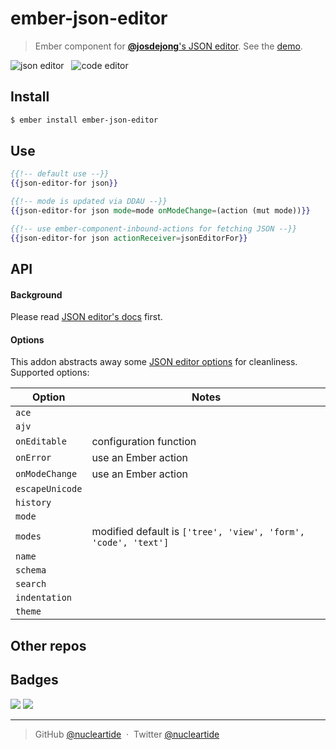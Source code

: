 
# ember-json-editor

> Ember component for [**@josdejong**'s JSON
> editor](https://github.com/josdejong/jsoneditor).
> See the [demo](https://nucleartide.github.io/ember-json-editor).

<img alt="json editor" src="https://raw.github.com/josdejong/jsoneditor/master/misc/jsoneditor.png">
&nbsp;
<img alt="code editor" src="https://raw.github.com/josdejong/jsoneditor/master/misc/codeeditor.png">

## Install

```bash
$ ember install ember-json-editor
```

## Use

```hbs
{{!-- default use --}}
{{json-editor-for json}}

{{!-- mode is updated via DDAU --}}
{{json-editor-for json mode=mode onModeChange=(action (mut mode))}}

{{!-- use ember-component-inbound-actions for fetching JSON --}}
{{json-editor-for json actionReceiver=jsonEditorFor}}
```

## API

#### Background

Please read [JSON editor's docs][4] first.

#### Options

This addon abstracts away some [JSON editor options][3] for cleanliness.
Supported options:

| Option | Notes |
| --- | --- |
| `ace` | |
| `ajv` | |
| `onEditable` | configuration function |
| `onError` | use an Ember action |
| `onModeChange` | use an Ember action |
| `escapeUnicode` | |
| `history` | |
| `mode` | |
| `modes` | modified default is `['tree', 'view', 'form', 'code', 'text']` |
| `name` | |
| `schema` | |
| `search` | |
| `indentation` | |
| `theme` | |

## Other repos

## Badges

![](https://img.shields.io/badge/license-MIT-blue.svg)
![](https://img.shields.io/badge/status-stable-green.svg)

---

> GitHub [@nucleartide](https://github.com/nucleartide) &nbsp;&middot;&nbsp;
> Twitter [@nucleartide](https://twitter.com/nucleartide)

[2]: https://github.com/nucleartide/ember-json-editor-for/blob/master/tests/dummy/app/templates/application.hbs
[3]: https://github.com/josdejong/jsoneditor/blob/master/docs/api.md
[4]: https://github.com/josdejong/jsoneditor#json-editor
[5]: https://github.com/GavinJoyce/ember-component-inbound-actions
[6]: https://github.com/josdejong

